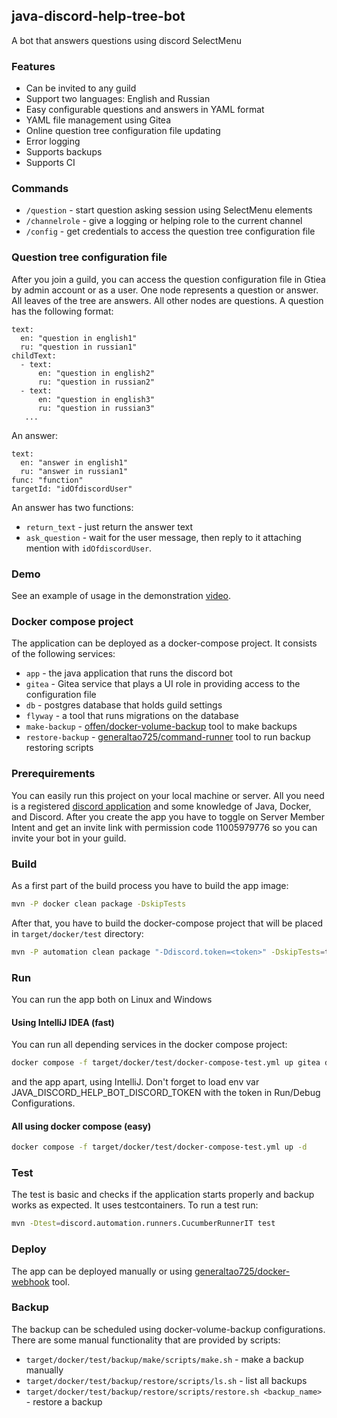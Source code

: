 ## java-discord-help-tree-bot
A bot that answers questions using discord SelectMenu

### Features
- Can be invited to any guild
- Support two languages: English and Russian
- Easy configurable questions and answers in YAML format
- YAML file management using Gitea 
- Online question tree configuration file updating
- Error logging
- Supports backups
- Supports CI

### Commands
- `/question` - start question asking session using SelectMenu elements
- `/channelrole` - give a logging or helping role to the current channel
- `/config` - get credentials to access the question tree configuration file

### Question tree configuration file
After you join a guild, you can access the question configuration file in Gtiea by admin account or as a user.
One node represents a question or answer. All leaves of the tree are answers. All other nodes are questions.
A question has the following format:
```
text:
  en: "question in english1"
  ru: "question in russian1"
childText:
  - text:
      en: "question in english2"
      ru: "question in russian2"
  - text:
      en: "question in english3"
      ru: "question in russian3"
   ...
```
An answer:
```
text:
  en: "answer in english1"
  ru: "answer in russian1"
func: "function"
targetId: "idOfdiscordUser"
```
An answer has two functions:
- `return_text` - just return the answer text
- `ask_question` - wait for the user message, then reply to it attaching mention with `idOfdiscordUser`.

### Demo
See an example of usage in the demonstration [video](https://www.youtube.com/watch?v=DZdLhIy2Ng4).

### Docker compose project
The application can be deployed as a docker-compose project. It consists of the following services:
- `app` - the java application that runs the discord bot
- `gitea` - Gitea service that plays a UI role in providing access to the configuration file
- `db` - postgres database that holds guild settings
- `flyway` - a tool that runs migrations on the database
- `make-backup` - [offen/docker-volume-backup](https://github.com/offen/docker-volume-backup) tool to make backups
- `restore-backup` - [generaltao725/command-runner](https://github.com/taonity/command-runner) tool to run backup restoring scripts

### Prerequirements 
You can easily run this project on your local machine or server. All you need is a registered [discord application](https://discord.com/developers/applications) and some knowledge of Java, Docker, and Discord.
After you create the app you have to toggle on Server Member Intent and get an invite link with permission code 11005979776 so you can invite your bot in your guild. 

### Build
As a first part of the build process you have to build the app image:
```bash
mvn -P docker clean package -DskipTests
```
After that, you have to build the docker-compose project that will be placed in `target/docker/test` directory:
```bash
mvn -P automation clean package "-Ddiscord.token=<token>" -DskipTests=true
```
### Run
You can run the app both on Linux and Windows
#### Using IntelliJ IDEA (fast)
You can run all depending services in the docker compose project:
```bash
docker compose -f target/docker/test/docker-compose-test.yml up gitea db flyway -d
```
and the app apart, using IntelliJ. Don't forget to load env var JAVA_DISCORD_HELP_BOT_DISCORD_TOKEN with the token in Run/Debug Configurations.

#### All using docker compose (easy)
```bash
docker compose -f target/docker/test/docker-compose-test.yml up -d
```

### Test
The test is basic and checks if the application starts properly and backup works as expected. It uses testcontainers. To run a test run:
```bash
mvn -Dtest=discord.automation.runners.CucumberRunnerIT test
```

### Deploy
The app can be deployed manually or using [generaltao725/docker-webhook](https://github.com/taonity/docker-webhook) tool. 

### Backup
The backup can be scheduled using docker-volume-backup configurations. There are some manual functionality that are provided by scripts:
 - `target/docker/test/backup/make/scripts/make.sh` - make a backup manually
 - `target/docker/test/backup/restore/scripts/ls.sh` - list all backups
 - `target/docker/test/backup/restore/scripts/restore.sh <backup_name>` - restore a backup

